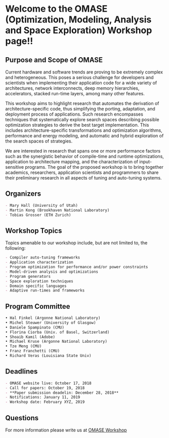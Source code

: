 # Welcome to the OMASE (Optimization, Modeling, Analysis and Space Exploration) Workshop page!!


## Purpose and Scope of OMASE

Current hardware and software trends are proving to be extremely complex and heterogeneous. This poses a serious challenge for developers and scientists when implementing their application code for a wide variety of architectures, network interconnects, deep memory hierarchies, accelerators, stacked run-time layers, among many other features.

This workshop aims to highlight research that automates the derivation of architecture-specific code, thus simplifying the porting, adaptation, and deployment process of applications. Such research encompasses techniques that systematically explore search spaces describing possible optimization strategies to derive the best target implementation. This includes architecture-specific transformations and optimization algorithms, performance and energy modeling, and automatic and hybrid exploration of the search spaces of strategies. 

We are interested in research that spans one or more performance factors such as the synergistic behavior of compile-time and runtime optimizations, application to architecture mapping, and the characterization of input-sensitive programs. The goal of the proposed workshop is to bring together academics, researchers, application scientists and programmers to share their preliminary research in all aspects of tuning and auto-tuning systems. 

## Organizers

```markdown
- Mary Hall (University of Utah)
- Martin Kong (Brookhaven National Laboratory)
- Tobias Grosser (ETH Zurich)
```

## Workshop Topics

Topics amenable to our workshop include, but are not limited to, the following:

```markdown
- Compiler auto-tuning frameworks
- Application characterization
- Program optimization for performance and/or power constraints 
- Model-driven analysis and optimizations
- Program generators
- Space exploration techniques
- Domain specific languages
- Adaptive run-times and frameworks

```

## Program Committee

```markdown
• Hal Finkel (Argonne National Laboratory)
• Michel Steuwer (University of Glasgow)
• Daniele Spampinato (CMU)
• Florina Ciorba (Univ. of Basel, Switzerland) 
• Shoaib Kamil (Adobe)
• Michael Kruse (Argonne National Laboratory) 
• Tze Meng (CMU)
• Franz Franchetti (CMU)
• Richard Veras (Louisiana State Univ)
```

## Deadlines

```markdown
- OMASE website live: October 17, 2018
- Call for papers: October 19, 2018
- **Paper submission deadelin: December 28, 2018**
- Notifications: January 11, 2019
- Workshop date: February XYZ, 2019
```
## Questions

For more information please write us at [OMASE Workshop](omase.workshop@gmail.com)
